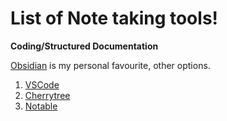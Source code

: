 # List of Note taking tools!

**Coding/Structured Documentation**

[Obsidian](https://obsidian.md/) is my personal favourite, other options.

1. [VSCode](https://code.visualstudio.com/)
2. [Cherrytree](https://www.giuspen.com/cherrytree/)
3. [Notable](https://notable.app/#download)

